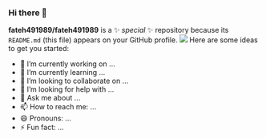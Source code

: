 ### Hi there 👋


**fateh491989/fateh491989** is a ✨ _special_ ✨ repository because its `README.md` (this file) appears on your GitHub profile.
[![](https://www.paypalobjects.com/en_US/i/btn/btn_donateCC_LG.gif)](https://www.paypal.me/singhfateh)
Here are some ideas to get you started:

- 🔭 I’m currently working on ...
- 🌱 I’m currently learning ...
- 👯 I’m looking to collaborate on ...
- 🤔 I’m looking for help with ...
- 💬 Ask me about ...
- 📫 How to reach me: ...
- 😄 Pronouns: ...
- ⚡ Fun fact: ...

